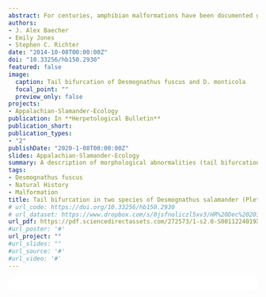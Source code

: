 ```yaml
---
abstract: For centuries, amphibian malformations have been documented globally and in veritable detail, particularly in anurans. Although, rarely have malformations been documented in caudates, primarily manifesting as post-larval tail malformations (i.e. bifurcation and duplication). Furthermore, among the caudate families in which malformations have been reported, the Plethodontidae - the largest caudate family - has been apparently underrepresented, with only three of the > 470 species documented to exhibit malformations. Previously, tail bifurcation within the genus Desmognathus (Plethodontidae) has only been reported in D. fuscus (Rafinesque, 1820). We report here tail bifurcation in natural populations of D. ochrophaeus (Cope 1859) and D. monticola (Dunn 1916). To our knowledge, these observations represent the first reports of tail bifurcation in either species.
authors:
- J. Alex Baecher
- Emily Jones
- Stephen C. Richter
date: "2014-10-08T00:00:00Z"
doi: "10.33256/hb150.2930"
featured: false
image:
  caption: Tail bifurcation of Desmognathus fuscus and D. monticola
  focal_point: ""
  preview_only: false
projects:
- Appalachian-Slamander-Ecology
publication: In **Herpetological Bulletin**
publication_short:
publication_types:
- "2"
publishDate: "2020-1-08T00:00:00Z"
slides: Appalachian-Slamander-Ecology
summary: A description of morphological abnormalities (tail bifurcation) in Plethodontid salamanders. 
tags:
- Desmognathus fuscus
- Natural History
- Malformation 
title: Tail bifurcation in two species of Desmognathus salamander (Plethodontidae) in southeastern Kentucky, USA
# url_code: https://doi.org/10.33256/hb150.2930
# url_dataset: https://www.dropbox.com/s/0jsfnoliczl5xv3/HR%20Dec%202014%20ebook.pdf?dl=1
url_pdf: https://pdf.sciencedirectassets.com/272573/1-s2.0-S0011224019X0005X/1-s2.0-S0011224019300288/main.pdf?X-Amz-Security-Token=IQoJb3JpZ2luX2VjEGsaCXVzLWVhc3QtMSJIMEYCIQC5AZ9ny2NjYD2UFQBeR5NSG11KwUxwXcoHxG85cEvBZAIhAKihP%2FwfVU%2FyXc27sR3vV5nDTf9ZlyWGSMvyF3tu%2Fdz%2BKoMECJT%2F%2F%2F%2F%2F%2F%2F%2F%2F%2FwEQBBoMMDU5MDAzNTQ2ODY1IgyqNWZ5A%2B3em9IZBAoq1wP8Dyzp9HJUI0L0P63qazE%2FgHquWAlFH53OqtbzMucexrI1CZUFVpEKxFdsu%2FI9Lntf8hy1Jw6DzRc59gjSXpxm5wBUqj3Ccq7wRqzVWf9ojR9P17o4UuOp9zsDA5YLQS73rzv746k4uBBhY3fHKDYwmtVAIM6lIou9TJSVS0WCpDL3ntMBG1xFwR6M18mZ%2BqxZjoOu6630WuIF4VedmlZSY%2FLulp4ydYZ7iDye52vIF9UT3eLVTIkEs7TI1Jjb9BVNrYJssHO05ZTHvyffYALxyaWINqt9uDNkeVf2g8xIvMNo1OqebQaRtAxOqKaXh4rSonZ1vdMDcJRAlixmfzIXbFwcmGymjPEu%2FZ6DS787Oe5OOC8ZCmzJkkadBa9sGLUIl5nPw4J26Ibf9dcHYzdDJZ08Kbyyk%2FQ2O0%2BwD9KlVKiju4ejj8Zvl%2FIVYTxkcZjb%2Be1HCFnrrcLQoZ7sTgPw9hS3hPjmucyXDzw9sg04%2Bv0ORWynlFy0TGXdFqR3el83rajNeNQwWS9kcHIyeyKvpII5Y4AVOlzDBT%2BbrwI0Dk1FiGwAfVn7TynOR9MQhIO7jCj%2FSQp4TjAurqUQAozFIIWMm2WFJEG%2BPQtkacBkYXZHTvy28dMwy7L1iAY6pAEt4kCW952u6DV799O%2FUXEUb6BuGNVhoIDf5bPjmX8N7%2BHCjWineFoYQPTCMjxBJK9aJSm9HyI5IkEvDlKvt76cgw95cZshdEfprg%2FrKRkOU9MZaSml6B2EHbJ4tznqYDyjbhW3fXU7kwumKWxFo66fwXwxhf6XVbZhn1qyTHtxIXwxfG9BE%2F1Bbr5ZIoTWLwITSj2K4FkPQjw9GFdf1AVfgDBOWg%3D%3D&X-Amz-Algorithm=AWS4-HMAC-SHA256&X-Amz-Date=20210818T200031Z&X-Amz-SignedHeaders=host&X-Amz-Expires=300&X-Amz-Credential=ASIAQ3PHCVTY76NHFEUL%2F20210818%2Fus-east-1%2Fs3%2Faws4_request&X-Amz-Signature=ae0fbfd36f6318c6ee2be925aebf3ebd3f1de5320c7359685936906538bb300e&hash=a5ece81d5269e0d5c38af1a544643810dc597908ab04743d34d7b9a24a2031fa&host=68042c943591013ac2b2430a89b270f6af2c76d8dfd086a07176afe7c76c2c61&pii=S0011224019300288&tid=spdf-869be3b9-0934-4efe-b98d-51b0478f8d4f&sid=c6fd55af589df445f988bc17d3ce5e3e7926gxrqa&type=client
#url_poster: '#'
url_project: ""
#url_slides: ""
#url_source: '#'
#url_video: '#'
---
```


<html>
  <style>
    section {
        background: white;
        color: black;
        border-radius: 1em;
        padding: 1em;
        left: 50% }
    #inner {
        display: inline-block;
        display: flex;
        align-items: center;
        justify-content: center }
  </style>
  <section>
    <div id="inner">
      <script type='text/javascript' src='https://d1bxh8uas1mnw7.cloudfront.net/assets/embed.js'></script>
        <span style="float:left"; 
          class="__dimensions_badge_embed__" 
          data-doi="10.33256/hb150.2930" 
          data-hide-zero-citations="true" 
          data-legend="always">
        </span>
      <script async src="https://badge.dimensions.ai/badge.js" charset="utf-8"></script>
        <div  style="float:right"; 
          data-link-target="_blank" 
          data-badge-details="right" 
          data-badge-type="medium-donut"
          data-doi="10.33256/hb150.2930"   
          data-condensed="true" 
          data-hide-no-mentions="true" 
          class="altmetric-embed">
        </div>
</section>
